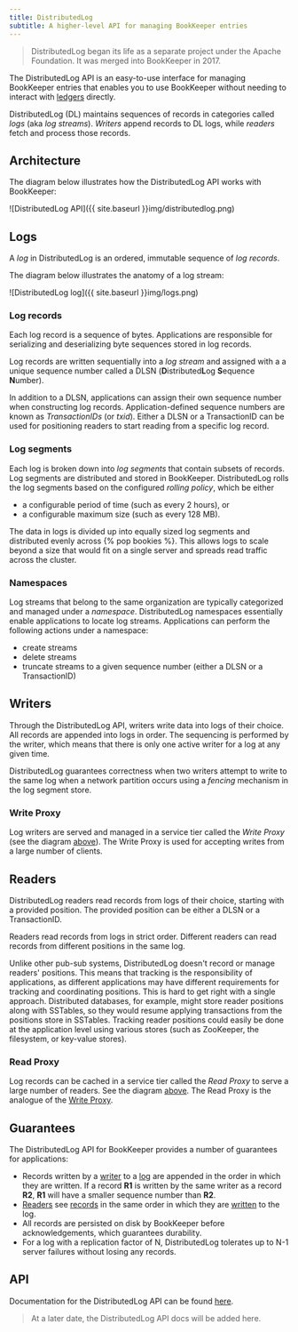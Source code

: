 ```yaml
---
title: DistributedLog
subtitle: A higher-level API for managing BookKeeper entries
---
```


> DistributedLog began its life as a separate project under the Apache Foundation. It was merged into BookKeeper in 2017.

The DistributedLog API is an easy-to-use interface for managing BookKeeper entries that enables you to use BookKeeper without needing to interact with [ledgers](../ledger-api) directly.

DistributedLog (DL) maintains sequences of records in categories called *logs* (aka *log streams*). *Writers* append records to DL logs, while *readers* fetch and process those records.

## Architecture

The diagram below illustrates how the DistributedLog API works with BookKeeper:

![DistributedLog API]({{ site.baseurl }}img/distributedlog.png)

## Logs

A *log* in DistributedLog is an ordered, immutable sequence of *log records*.

The diagram below illustrates the anatomy of a log stream:

![DistributedLog log]({{ site.baseurl }}img/logs.png)

### Log records

Each log record is a sequence of bytes. Applications are responsible for serializing and deserializing byte sequences stored in log records.

Log records are written sequentially into a *log stream* and assigned with a a unique sequence number called a DLSN (<strong>D</strong>istributed<strong>L</strong>og <strong>S</strong>equence <strong>N</strong>umber).

In addition to a DLSN, applications can assign their own sequence number when constructing log records. Application-defined sequence numbers are known as *TransactionIDs* (or *txid*). Either a DLSN or a TransactionID can be used for positioning readers to start reading from a specific log record.

### Log segments

Each log is broken down into *log segments* that contain subsets of records. Log segments are distributed and stored in BookKeeper. DistributedLog rolls the log segments based on the configured *rolling policy*, which be either

* a configurable period of time (such as every 2 hours), or
* a configurable maximum size (such as every 128 MB).

The data in logs is divided up into equally sized log segments and distributed evenly across {% pop bookies %}. This allows logs to scale beyond a size that would fit on a single server and spreads read traffic across the cluster.

### Namespaces

Log streams that belong to the same organization are typically categorized and managed under a *namespace*. DistributedLog namespaces essentially enable applications to locate log streams. Applications can perform the following actions under a namespace:

* create streams
* delete streams
* truncate streams to a given sequence number (either a DLSN or a TransactionID)

## Writers

Through the DistributedLog API, writers write data into logs of their choice. All records are appended into logs in order. The sequencing is performed by the writer, which means that there is only one active writer for a log at any given time.

DistributedLog guarantees correctness when two writers attempt to write to the same log when a network partition occurs using a *fencing* mechanism in the log segment store.

### Write Proxy

Log writers are served and managed in a service tier called the *Write Proxy* (see the diagram [above](#architecture)). The Write Proxy is used for accepting writes from a large number of clients.

## Readers

DistributedLog readers read records from logs of their choice, starting with a provided position. The provided position can be either a DLSN or a TransactionID.

Readers read records from logs in strict order. Different readers can read records from different positions in the same log.

Unlike other pub-sub systems, DistributedLog doesn't record or manage readers' positions. This means that tracking is the responsibility of applications, as different applications may have different requirements for tracking and coordinating positions. This is hard to get right with a single approach. Distributed databases, for example, might store reader positions along with SSTables, so they would resume applying transactions from the positions store in SSTables. Tracking reader positions could easily be done at the application level using various stores (such as ZooKeeper, the filesystem, or key-value stores).

### Read Proxy

Log records can be cached in a service tier called the *Read Proxy* to serve a large number of readers. See the diagram [above](#architecture). The Read Proxy is the analogue of the [Write Proxy](#write-proxy).

## Guarantees

The DistributedLog API for BookKeeper provides a number of guarantees for applications:

* Records written by a [writer](#writers) to a [log](#logs) are appended in the order in which they are written. If a record **R1** is written by the same writer as a record **R2**, **R1** will have a smaller sequence number than **R2**.
* [Readers](#readers) see [records](#log-records) in the same order in which they are [written](#writers) to the log.
* All records are persisted on disk by BookKeeper before acknowledgements, which guarantees durability.
* For a log with a replication factor of N, DistributedLog tolerates up to N-1 server failures without losing any records.

## API

Documentation for the DistributedLog API can be found [here](https://bookkeeper.apache.org/distributedlog/docs/latest/user_guide/api/core).

> At a later date, the DistributedLog API docs will be added here.

<!--

The DistributedLog core library is written in Java and interacts with namespaces and logs directly.

### Installation

The BookKeeper Java client library is available via [Maven Central](http://search.maven.org/) and can be installed using [Maven](#maven), [Gradle](#gradle), and other build tools.

### Maven

If you're using [Maven](https://maven.apache.org/), add this to your [`pom.xml`](https://maven.apache.org/guides/introduction/introduction-to-the-pom.html) build configuration file:

```xml
<-- in your <properties> block ->
<bookkeeper.version>{{ site.distributedlog_version }}</bookkeeper.version>

<-- in your <dependencies> block ->
<dependency>
  <groupId>org.apache.bookkeeper</groupId>
  <artifactId>bookkeeper-server</artifactId>
  <version>${bookkeeper.version}</version>
</dependency>
```

### Gradle

If you're using [Gradle](https://gradle.org/), add this to your [`build.gradle`](https://spring.io/guides/gs/gradle/) build configuration file:

```groovy
dependencies {
    compile group: 'org.apache.bookkeeper', name: 'bookkeeper-server', version: '4.5.1'
}

// Alternatively:
dependencies {
    compile 'org.apache.bookkeeper:bookkeeper-server:4.5.1'
}
```

### Namespace API

A DL [namespace](#namespace) is a collection of [log streams](#log-streams). When using the DistributedLog API with BookKeeper, you need to provide your Java client with a namespace URI. That URI consists of three elements:

1. The `distributedlog-bk` scheme
1. A connection string for your BookKeeper cluster. You have three options for the connection string:
   * An entire ZooKeeper connection string, for example `zk1:2181,zk2:2181,zk3:2181`
   * A host and port for one node in your ZooKeeper cluster, for example `zk1:2181`. In general, it's better to provide a full ZooKeeper connection string.
   * If your ZooKeeper cluster can be discovered via DNS, you can provide the DNS name, for example `my-zookeeper-cluster.com`.
1. A path that points to the location where logs are stored. This could be a ZooKeeper [znode](https://zookeeper.apache.org/doc/current/zookeeperOver.html).
  
This is the general structure of a namespace URI:

```shell
distributedlog-bk://{connection-string}/{path}
```

Here are some example URIs:

```shell
distributedlog-bk://zk1:2181,zk2:2181,zk3:2181/my-namespace # Full ZooKeeper connection string
distributedlog-bk://localhost:2181/my-namespace             # Single ZooKeeper node
distributedlog-bk://my-zookeeper-cluster.com/my-namespace   # DNS name for ZooKeeper
```

#### Creating namespaces

In order to create namespaces, you need to use the command-line tool.

```shell
$ 
```

#### Using namespaces

Once you have a namespace URI, you can build a namespace instance, which will be used for operating streams. Use the `DistributedLogNamespaceBuilder` to build a `DistributedLogNamespace` object, passing in a `DistributedLogConfiguration`, a URI, and optionally a stats logger and a feature provider.

```java
DistributedLogConfiguration conf = new DistributedLogConfiguration();
URI uri = URI.create("distributedlog-bk://localhost:2181/my-namespace ");
DistributedLogNamespaceBuilder builder = DistributedLogNamespaceBuilder.newBuilder();
DistributedLogNamespace = builder
        .conf(conf)           // Configuration for the namespace
        .uri(uri)             // URI for the namespace
        .statsLogger(...)     // Stats logger for statistics
        .featureProvider(...) // Feature provider for controlling features
        .build();
```

### Log API

#### Creating logs

You can create a log by calling the `createLog` method on a `DistributedLogNamespace` object, passing in a name for the log. This creates the log under the namespace but does *not* return a handle for operating the log.

```java
DistributedLogNamespace namespace = /* Create namespace */;
try {
    namespace.createLog("test-log");
} catch (IOException e) }
    // Handle the log creation exception
}
```

#### Opening logs

A `DistributedLogManager` handle will be returned when opening a log using the `openLog` function, which takes the name of the log. This handle can be used for writing records to or reading records from the log.

> If the log doesn't exist and `createStreamIfNotExists` is set to `true` in the configuration, the log will be created automatically when writing the first record.

```java
DistributedLogConfiguration conf = new DistributedLogConfiguration();
conf.setCreateStreamIfNotExists(true);
DistributedLogNamespace namespace = DistributedLogNamespace.newBuilder()
        .conf(conf)
        // Other builder attributes
        .build();
DistributedLogManager logManager = namespace.openLog("test-log");
```

Sometimes, applications may open a log with a different configuration from the enclosing namespace. This can be done using the same `openLog` method:

```java
// Namespace configuration
DistributedLogConfiguration namespaceConf = new DistributedLogConfiguration();
conf.setRetentionPeriodHours(24);
URI uri = URI.create("distributedlog-bk://localhost:2181/my-namespace");
DistributedLogNamespace namespace = DistributedLogNamespace.newBuilder()
        .conf(namespaceConf)
        .uri(uri)
        // Other builder attributes
        .build();
// Log-specific configuration
DistributedLogConfiguration logConf = new DistributedLogConfiguration();
logConf.setRetentionPeriodHours(12);
DistributedLogManager logManager = namespace.openLog(
        "test-log",
        Optional.of(logConf),
        Optional.absent()
);
```

#### Deleting logs

The `DistributedLogNamespace` class provides `deleteLog` function that can be used to delete logs. When you delete a lot, the client library will attempt to acquire a lock on the log before deletion. If the log is being written to by an active writer, deletion will fail (as the other writer currently holds the lock).

```java
try {
    namespace.deleteLog("test-log");
} catch (IOException e) {
    // Handle exception
}
```

#### Checking for the existence of a log

Applications can check whether a log exists by calling the `logExists` function.

```java
if (namespace.logExists("test-log")) {
  // Perform some action when the log exists
} else {
  // Perform some action when the log doesn't exist
}
```

#### Listing logs

Applications can retrieve a list of all logs under a namespace using the `getLogs` function.

```java
Iterator<String> logs = namespace.getLogs();
while (logs.hasNext()) {
  String logName = logs.next();
  // Do something with the log name, such as print
}
```

### Writer API

You can write to DistributedLog logs either [synchronously](#writing-to-logs-synchronously) using the `LogWriter` class or [asynchronously](#writing-to-logs-asynchronously) using the `AsyncLogWriter` class.

#### Immediate flush

By default, records are buffered rather than being written immediately. You can disable this behavior and make DL writers write ("flush") entries immediately by adding the following to your configuration object:

```java
conf.setImmediateFlushEnabled(true);
conf.setOutputBufferSize(0);
conf.setPeriodicFlushFrequencyMilliSeconds(0);
```

#### Immediate locking

By default, DL writers can write to a log stream when other writers are also writing to that stream. You can override this behavior and disable other writers from writing to the stream by adding this to your configuration:

```java
conf.setLockTimeout(DistributedLogConstants.LOCK_IMMEDIATE);
```

#### Writing to logs synchronously

To write records to a log synchronously, you need to instantiate a `LogWriter` object using a `DistributedLogManager`. Here's an example:

```java
DistributedLogNamespace namespace = /* Some namespace object */;
DistributedLogManager logManager = namespace.openLog("test-log");
LogWriter writer = logManager.startLogSegmentNonPartitioned();
```

> The DistributedLog library enforces single-writer semantics by deploying a ZooKeeper locking mechanism. If there is only one active writer, subsequent calls to `startLogSegmentNonPartitioned` will fail with an `OwnershipAcquireFailedException`.

Log records represent the data written to a log stream. Each log record is associated with an application-defined [TransactionID](#log-records). This ID must be non decreasing or else writing a record will be rejected with `TransactionIdOutOfOrderException`. The application is allowed to bypass the TransactionID sanity checking by setting `maxIdSanityCheck` to `false` in the configuration. System time and atomic numbers are good candidates for TransactionID.

```java
long txid = 1L;
byte[] data = "some byte array".getBytes();
LogRecord record = new LogRecord(txid, data);
```

Your application can write either a single record, using the `write` method, or many records, using the `writeBulk` method.

```java
// Single record
writer.write(record);

// Bulk write
List<LogRecord> records = Lists.newArrayList();
records.add(record);
writer.writeBulk(records);
```

The write calls return immediately after the records are added into the output buffer of writer. This means that the data isn't guaranteed to be durable until the writer explicitly calls `setReadyToFlush` and `flushAndSync`. Those two calls will first transmit buffered data to the backend, wait for transmit acknowledgements (acks), and commit the written data to make them visible to readers.

```java
// Flush the records
writer.setReadyToFlush();

// Commit the records to make them visible to readers
writer.flushAndSync();
```

Log streams in DistributedLog are endless streams *unless they are sealed*. Endless in this case means that writers can keep writing records to those streams, readers can keep reading from the end of those streams, and the process never stops. Your application can seal a log stream using the `markEndOfStream` method:

```java
writer.markEndOfStream();
```

#### Writing to logs asynchronously

In order to write to DistributedLog logs asynchronously, you need to create an `AsyncLogWriter` instread of a `LogWriter`.

```java
DistributedLogNamespace namespace = /* Some namespace object */;
DistributedLogManager logManager = namespace.openLog("test-async-log");
AsyncLogWriter asyncWriter = logManager.startAsyncLogSegmentNonPartitioned();
```

All writes to `AsyncLogWriter` are non partitioned. The futures representing write results are only satisfied when the data is durably persisted in the stream. A [DLSN](#log-records) will be returned for each write, which is used to represent the position (aka offset) of the record in the log stream. All the records added in order are guaranteed to be persisted in order. Here's an example of an async writer that gathers a list of futures representing multiple async write results:

```java
List<Future<DLSN>> addFutures = Lists.newArrayList();
for (long txid = 1L; txid <= 100L; txid++) {
    byte[] data = /* some byte array */;
    LogRecord record = new LogRecord(txid, data);
    addFutures.add(asyncWriter.write(record));
}
List<DLSN> addResults = Await.result(Future.collect(addFutures));
```

The `AsyncLogWriter` also provides a method for truncating a stream to a given DLSN. This is useful for building replicated state machines that need explicit controls on when the data can be deleted.

```java
DLSN truncateDLSN = /* some DLSN */;
Future<DLSN> truncateFuture = asyncWriter.truncate(truncateDLSN);

// Wait for truncation result
Await.result(truncateFuture);
```

##### Register a listener

Instead of returning a future from write operations, you can also set up a listener that performs assigned actions upon success or failure of the write. Here's an example:

```java
asyncWriter.addEventListener(new FutureEventListener<DLSN>() {
    @Override
    public void onFailure(Throwable cause) {
        // Execute if the attempt fails
    }

    @Override
    public void onSuccess(DLSN value) {
        // Execute if the attempt succeeds
    }
});
```

##### Close the writer

You can close an async writer when you're finished with it like this:

```java
FutureUtils.result(asyncWriter.asyncClose());
```

<!--
TODO: Reader API
-->
